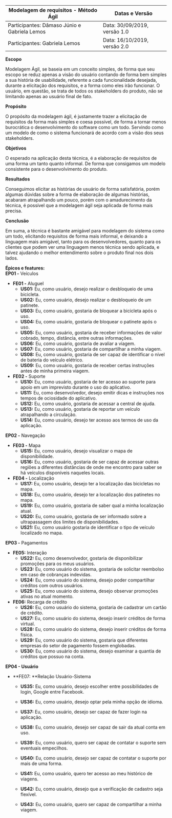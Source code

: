 | Modelagem de requisitos - Método Ágil | Datas e Versão| 
| -------- | -------- |
| Participantes: Dâmaso Júnio e Gabriela Lemos | Data: 30/09/2019, versão 1.0|
| Participantes: Gabriela Lemos | Data: 16/10/2019, versão 2.0|
 

**Escopo**

Modelagem Ágil, se baseia em um conceito simples, de forma que seu escopo se reduz apenas a visão do usuário contando de forma bem simples a sua história de usabilidade, referente a cada funcionalidade desejada, durante a elicitação dos requisitos, e a forma como eles irão funcionar. O usuário, em questão, se trata de todos os stakeholders do produto, não se limitando apenas ao usuário final de fato.

**Propósito**

O propósito da modelagem ágil, é justamente trazer a elicitação de requisitos da forma mais simples e coesa possível, de forma a tornar menos burocrática o desenvolvimento do software como um todo. Servindo como um modelo de como o sistema funcionará de acordo com a visão dos seus stakeholders.

**Objetivos**

O esperado na aplicação desta técnica, é a elaboração de requisitos de uma forma um tanto quanto informal. De forma que consigamos um modelo consistente para o desenvolvimento do produto.

**Resultados**

Conseguimos elicitar as histórias de usuário de forma satisfatória, porém algumas dúvidas sobre a forma de elaboração de algumas histórias, acabaram atrapalhando um pouco, porém com o amadurecimento da técnica, é possível que a modelagem ágil seja aplicada de forma mais precisa.

**Conclusão**

Em suma, a técnica é bastante amigável para modelagem do sistema como um todo, elicitando requisitos de forma mais informal, e deixando a linguagem mais amigável, tanto para os desenvolvedores, quanto para os clientes que podem ver uma linguagem menos técnica sendo aplicada, e talvez ajudando o melhor entendimento sobre o produto final nos dois lados.

**Épicos e features:** <br>
**EP01 -** Veículos<br>
- **FE01 -** Aluguel<br>
    - **US01:** Eu, como usuário, desejo realizar o desbloqueio de uma bicicleta.<br>
    - **US02:** Eu, como usuário, desejo realizar o desbloqueio de um patinete.<br>
    - **US03:** Eu, como usuário, gostaria de bloquear a bicicleta após o uso.<br>
    - **US04:** Eu, como usuário, gostaria de bloquear o patinete após o uso.<br>
    - **US05:** Eu, como usuário, gostaria de receber informações de valor cobrado, tempo, distância, entre outras informações.<br>
    - **US06:** Eu, como usuário, gostaria de avaliar a viagem.<br>
    - **US07:** Eu, como usuário, gostaria de compartilhar a minha viagem.<br>
    - **US08:** Eu, como usuário, gostaria de ser capaz de identificar o nível de bateria do veículo elétrico.<br>
    - **US09:** Eu, como usuário, gostaria de receber certas instruções antes de minha primeira viagem.<br>
- **FE02 -** Suporte
    - **US10:** Eu, como usuário, gostaria de ter acesso ao suporte para apoio em um imprevisto durante o uso do aplicativo.<br>
    - **US11:** Eu, como desenvolvedor, desejo emitir dicas e instruções nos tempos de ociosidade do aplicativo.<br>
    - **US12:** Eu, como usuário, gostaria de acessar a central de ajuda.<br>
    - **US13:** Eu, como usuário, gostaria de reportar um veículo atrapalhando a circulação.<br>
    - **US14:** Eu, como usuário, desejo ter acesso aos termos de uso da aplicação.<br>
    
**EP02 -** Navegação<br>
- **FE03 -** Mapa<br>
    - **US15:** Eu, como usuário, desejo visualizar o mapa de disponibilidade.<br>
    - **US16:** Eu, como usuário, gostaria de ser capaz de acessar outras regiões a diferentes distâncias de onde me encontro para saber se há veículos disponíveis naqueles locais.<br>
- **FE04 -** Localização
    - **US17:** Eu, como usuário, desejo ter a localização das bicicletas no mapa.<br>
    - **US18:** Eu, como usuário, desejo ter a localização dos patinetes no mapa.<br>
    - **US19:** Eu, como usuário, gostaria de saber qual a minha localização atual.<br>
    - **US20:** Eu, como usuário, gostaria de ser informado sobre a ultrapassagem dos limites de disponibilidades.<br>
    - **US21:** Eu, como usuário gostaria de identificar o tipo de veículo localizado no mapa.<br>
    
**EP03 -** Pagamentos<br>
- **FE05:** Interação<br>
    - **US22:** Eu, como desenvolvedor, gostaria de disponibilizar promoções para os meus usuários.<br>
    - **US23:** Eu, como usuário do sistema, gostaria de solicitar reembolso em caso de cobranças indevidas.<br>
    - **US24:** Eu, como usuário do sistema, desejo poder compartilhar créditos com outros usuários.<br>
    - **US25:** Eu, como usuário do sistema, desejo observar promoções ativas no atual momento.<br>
- **FE06:** Recarga de crédito
    - **US26:** Eu, como usuário do sistema, gostaria de cadastrar um cartão de crédito.<br>
    - **US27:** Eu, como usuário do sistema, desejo inserir créditos de forma virtual.<br>
    - **US28:** Eu, como usuário do sistema, desejo inserir créditos de forma física.<br>
    - **US29:** Eu, como usuário do sistema, gostaria que diferentes empresas do setor de pagamento fossem englobadas.<br>
    - **US30:** Eu, como usuário do sistema, desejo examinar a quantia de créditos que possuo na conta.<br>

**EP04 - Usuário**
 -  **FE07: **Relação Usuário-Sistema

    - **US35:** Eu, como usuário, desejo escolher entre possibilidades de login, Google entre Facebook.
    
    - **US36:** Eu, como usuário, desejo optar pela minha opção de idioma. 
    
    - **US37:** Eu, como usuário, desejo ser capaz de fazer login na aplicação.
    
    - **US38:** Eu, como usuário, desejo ser capaz de sair da atual conta em uso. 
    
    - **US39:** Eu, como usuário, quero ser capaz de contatar o suporte sem eventuais empecilhos. 
    
    - **US40:** Eu, como usuário, desejo ser capaz de contatar o suporte por mais de uma forma. 
    
    - **US41:** Eu, como usuário, quero ter acesso ao meu histórico de viagens. 
    
    - **US42:** Eu, como usuário, desejo que a verificação de cadastro seja flexível. 
    
    - **US43:** Eu, como usuário, quero ser capaz de compartilhar a minha viagem.
